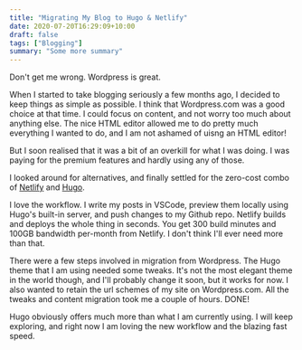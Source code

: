 ```yaml
---
title: "Migrating My Blog to Hugo & Netlify"
date: 2020-07-20T16:29:09+10:00
draft: false 
tags: ["Blogging"]
summary: "Some more summary"
---
```

Don't get me wrong.  Wordpress is great.  

When I started to take blogging seriously a few months ago, I decided to keep things as simple as possible.  I think that Wordpress.com was a good choice at that time.  I could focus on content, and not worry too much about anything else.  The nice HTML editor allowed me to do pretty much everything I wanted to do, and I am not ashamed of uisng an HTML editor!  

But I soon realised that it was a bit of an overkill for what I was doing.  I was paying for the premium features and hardly using any of those.

I looked around for alternatives, and finally settled for the zero-cost combo of <a href="https://www.netlify.com/" target="_blank">Netlify</a> and <a href="https://gohugo.io/" target="_blank">Hugo</a>.

I love the workflow.  I write my posts in VSCode, preview them locally using Hugo's built-in server, and push changes to my Github repo.  Netlify builds and deploys the whole thing in seconds.  You get 300 build minutes and 100GB bandwidth per-month from Netlify.  I don't think I'll ever need more than that.

There were a few steps involved in migration from Wordpress.  The Hugo theme that I am using needed some tweaks.  It's not the most elegant theme in the world though, and I'll probably change it soon, but it works for now.  I also wanted to retain the url schemes of my site on Wordpress.com.  All the tweaks and content migration took me a couple of hours.  DONE!

Hugo obviously offers much more than what I am currently using.  I will keep exploring, and right now I am loving the new workflow and the blazing fast speed.



 